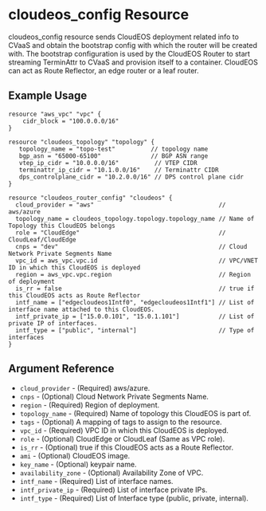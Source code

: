 # cloudeos_config Resource

cloudeos_config resource sends CloudEOS deployment related info to CVaaS and obtain the bootstrap config
with which the router will be created with. The bootstrap configuration is used by the CloudEOS Router
to start streaming TerminAttr to CVaaS and provision itself to a container.
CloudEOS can act as Route Reflector, an edge router or a leaf router.

## Example Usage

```hcl
resource "aws_vpc" "vpc" {
    cidr_block = "100.0.0.0/16"
}

resource "cloudeos_topology" "topology" {
   topology_name = "topo-test"          // topology name
   bgp_asn = "65000-65100"              // BGP ASN range
   vtep_ip_cidr = "10.0.0.0/16"          // VTEP CIDR
   terminattr_ip_cidr = "10.1.0.0/16"    // Terminattr CIDR
   dps_controlplane_cidr = "10.2.0.0/16" // DPS control plane cidr
}

resource "cloudeos_router_config" "cloudeos" {
  cloud_provider = "aws"                                   // aws/azure
  topology_name = cloudeos_topology.topology.topology_name // Name of  Topology this CloudEOS belongs
  role = "CloudEdge"                                       // CloudLeaf/CloudEdge
  cnps = "dev"                                             // Cloud Network Private Segments Name
  vpc_id = aws_vpc.vpc.id                                  // VPC/VNET ID in which this CloudEOS is deployed
  region = aws_vpc.vpc.region                              // Region of deployment
  is_rr = false                                            // true if this CloudEOS acts as Route Reflector
  intf_name = ["edgecloudeos1Intf0", "edgecloudeos1Intf1"] // List of interface name attached to this CloudEOS.
  intf_private_ip = ["15.0.0.101", "15.0.1.101"]           // List of private IP of interfaces.
  intf_type = ["public", "internal"]                       // Type of interfaces
}
```

## Argument Reference

* `cloud_provider` - (Required) aws/azure.
* `cnps` - (Optional) Cloud Network Private Segments Name.
* `region` - (Required) Region of deployment.
* `topology_name` - (Required) Name of topology this CloudEOS is part of.
* `tags` - (Optional) A mapping of tags to assign to the resource.
* `vpc_id` - (Required) VPC ID in which this CloudEOS is deployed.
* `role` - (Optional) CloudEdge or CloudLeaf (Same as VPC role).
* `is_rr` - (Optional) true if this CloudEOS acts as a Route Reflector.
* `ami` - (Optional) CloudEOS image.
* `key_name` - (Optional) keypair name.
* `availability_zone` - (Optional) Availability Zone of VPC.
* `intf_name` - (Required) List of interface names.
* `intf_private_ip` - (Required) List of interface private IPs.
* `intf_type` - (Required) List of Interface type (public, private, internal).
